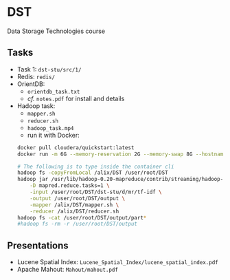 # DST
Data Storage Technologies course


## Tasks

- Task 1: `dst-stu/src/1/`  
- Redis: `redis/`
- OrientDB:
	- `orientdb_task.txt`
	- _cf._ `notes.pdf` for install and details
- Hadoop task:
	- `mapper.sh`
	- `reducer.sh`
	- `hadoop_task.mp4`
	- run it with Docker:
	```bash
	docker pull cloudera/quickstart:latest
	docker run -m 6G --memory-reservation 2G --memory-swap 8G --hostname=quickstart.cloudera --privileged=true -t -i -v $(pwd):/alix --publish-all=true -p8888 -p8088 cloudera/quickstart /usr/bin/docker-quickstart

	# The following is to type inside the container cli
	hadoop fs -copyFromLocal /alix/DST /user/root/DST
	hadoop jar /usr/lib/hadoop-0.20-mapreduce/contrib/streaming/hadoop-streaming-2.6.0-mr1-cdh5.7.0.jar \
	    -D mapred.reduce.tasks=1 \
	    -input /user/root/DST/dst-stu/d/mr/tf-idf \
	    -output /user/root/DST/output \
	    -mapper /alix/DST/mapper.sh \
	    -reducer /alix/DST/reducer.sh
	hadoop fs -cat /user/root/DST/output/part*
	#hadoop fs -rm -r /user/root/DST/output
	```


## Presentations

- Lucene Spatial Index: `Lucene_Spatial_Index/lucene_spatial_index.pdf`  
- Apache Mahout: `Mahout/mahout.pdf`  